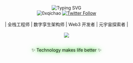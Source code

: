 <div align="center"> 
   <img src="https://readme-typing-svg.demolab.com?font=Fira+Code&pause=1000&color=20C20E&width=435&lines=Hello+World%2C+I'm+0xqichao();&center=true" alt="Typing SVG" />
</div>

<div align="center">
  <img src="https://komarev.com/ghpvc/?username=0xqichao&label=Profile%20Views&color=0e75b6&style=flat" alt="0xqichao" /> 
  <a href="https://twitter.com/dy_nick30842"><img src="https://img.shields.io/twitter/follow/dy_nick30842?style=social" alt="Twitter Follow"></a>
</div>

<br />

<div align="center">
| 全栈工程师 | 数字孪生架构师 | Web3 开发者 | 元宇宙探索者 |
</div>

<br />

<div align="center"> <img src="https://skillicons.dev/icons?i=java,go,vue,react,threejs,linux,solidity,unreal" /> </div>

<br />

<p align="center">
  <span style="text-shadow: 0 0 10px #20C20E, 0 0 20px #20C20E">✨ Technology makes life better ✨</span>
</p>
